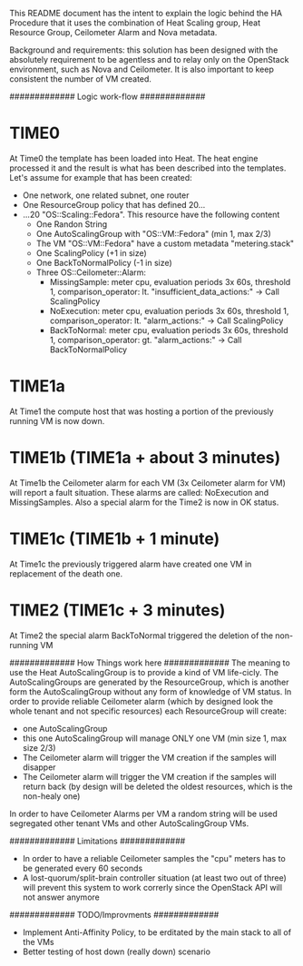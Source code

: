 This README document has the intent to explain the logic behind
the HA Procedure that it uses the combination of Heat Scaling group,
Heat Resource Group, Ceilometer Alarm and Nova metadata.

Background and requirements: this solution has been designed
with the absolutely requirement to be agentless and to relay
only on the OpenStack environment, such as Nova and Ceilometer.
It is also important to keep consistent the number of VM created.

############# Logic work-flow #############
# TIME0
At Time0 the template has been loaded into Heat.
The heat engine processed it and the result
is what has been described into the templates.
Let's assume for example that has been created:
- One network, one related subnet, one router
- One ResourceGroup policy that has defined 20...
- ...20 "OS::Scaling::Fedora". This resource have the following content
  - One Randon String
  - One AutoScalingGroup with "OS::VM::Fedora" (min 1, max 2/3)
  - The VM "OS::VM::Fedora" have a custom metadata "metering.stack" 
  - One ScalingPolicy (+1 in size)
  - One BackToNormalPolicy (-1 in size)
  - Three OS::Ceilometer::Alarm:
    - MissingSample: meter cpu, evaluation periods 3x 60s, threshold 1, comparison_operator: lt. "insufficient_data_actions:" -> Call ScalingPolicy
    - NoExecution: meter cpu, evaluation periods 3x 60s, threshold 1, comparison_operator: lt. "alarm_actions:" -> Call ScalingPolicy
    - BackToNormal: meter cpu, evaluation periods 3x 60s, threshold 1, comparison_operator: gt. "alarm_actions:" -> Call BackToNormalPolicy

# TIME1a
At Time1 the compute host that was hosting a portion
of the previously running VM is now down.

# TIME1b (TIME1a + about 3 minutes)
At Time1b the Ceilometer alarm for each VM
(3x Ceilometer alarm for VM) will report a fault situation.
These alarms are called: NoExecution and MissingSamples.
Also a special alarm for the Time2 is now in OK status. 

# TIME1c (TIME1b + 1 minute)
At Time1c the previously triggered alarm
have created one VM in replacement of the death one.

# TIME2 (TIME1c + 3 minutes)
At Time2 the special alarm BackToNormal triggered
the deletion of the non-running VM

############# How Things work here #############
The meaning to use the Heat AutoScalingGroup is to provide a kind of VM life-cicly.
The AutoScalingGroups are generated by the ResourceGroup, which is another form the 
AutoScalingGroup without any form of knowledge of VM status.
In order to provide reliable Ceilometer alarm (which by designed look the whole tenant
and not specific resources) each ResourceGroup will create:
- one AutoScalingGroup
- this one AutoScalingGroup will manage ONLY one VM (min size 1, max size 2/3)
- The Ceilometer alarm will trigger the VM creation if the samples will disapper
- The Ceilometer alarm will trigger the VM creation if the samples will return back (by design will be deleted the oldest resources, which is the non-healy one) 

In order to have Ceilometer Alarms per VM a random string will be used segregated other tenant VMs and other AutoScalingGroup VMs.

############# Limitations #############
- In order to have a reliable Ceilometer samples the "cpu" meters has to be generated every 60 seconds
- A lost-quorum/split-brain controller situation (at least two out of three) will prevent this system to work correrly since the OpenStack API will not answer anymore

############# TODO/Improvments #############
- Implement Anti-Affinity Policy, to be erditated by the main stack to all of the VMs
- Better testing of host down (really down) scenario 
